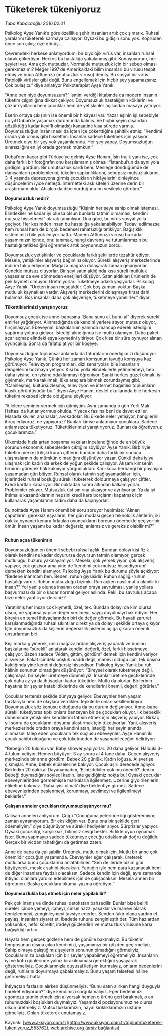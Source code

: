 # Tüketerek tükeniyoruz

*Tuba Kabacaoğlu 2016.02.01*

<div class="pNewsDetailMainContent ctx_content" itemprop="articleBody">
 <p>
  Psikolog Ayşe Yanık’a göre özellikle şehir insanları artık çok şımarık. Ruhsal yaralarını tüketerek sarmaya çalışıyor. Oysaki bu gidişin sonu yok. Köprüden önce son çıkış; öze dönüş…
 </p>
 <p>
  Çevremdeki herkese anlatıyordum; bir biyolojik virüs var, insanları ruhsal olarak çökertiyor. Herkes bu hastalığa yakalanmış gibi. Konuşuyorum, her şeyleri var. Ama çok mutsuzlar. Normalde mutsuzluk için bir sebep olması gerekmez mi? Meğer 1997’de Amerika’daki bilim insanları bu virüsü tespit etmiş ve buna Affluenza (mutsuzluk virüsü) demiş. Bu sosyal bir virüs. Patolojik virüsler gibi değil. Bunu engellemek için hiçbir şey yapamazsınız. Çok bulaşıcı.” diye anlatıyor Psikoterapist Ayşe Yanık.
 </p>
 <p>
  “Anne ben niye doyumsuzum?” ismini verdiği kitabında da modern insanın tüketim çılgınlığına dikkat çekiyor. Doyumsuzluk hastalığının köklerini ve çözüm yollarını hem çocuklar hem de yetişkinler açısından masaya yatırıyor.
 </p>
 <p>
  Eserin ortaya çıkışının ise önemli bir hikâyesi var. Yazar eşinin işi sebebiyle üç yıl Dubai’de yaşamak durumunda kalmış. Ve hiçbir şeyin dışarıdan gözüktüğü kadar keyifli olmadığı kanaatine kısa sürede varmış. Doyumsuzluğun insanı nasıl da içten içe çökerttiğine şahitlik etmiş: “Kendimi orada yok olmuş gibi hissettim. İnsanlar sadece tüketmek için yaşıyor. Üretmek diye bir şey yok yaşamlarında. Her şey yapay. Doyumsuzluğun sınırsızlığını en iyi orada görmek mümkün.”
 </p>
 <p>
  Dubai’den kaçar gibi Türkiye’ye gelmiş Ayşe Hanım. İşin trajik yanı ise, çok daha farklı bir fotoğrafın onu karşılamamış olması: “İstanbul’un da aynı yola girdiğini gördüm. Bir umutsuzluk sardı beni. Mesleğe döndüğümde de danışanların problemlerini, tüketim sapkınlıklarını, sebepsiz mutsuzluklarını, 3-4 yaşında depresyona girmiş çocukların hikâyelerini dinleyince düşüncelerim iyice netleşti. İnternetteki aşk siteleri üzerine derin bir araştırmam oldu. Ahlakın da dibe vurduğunu bu vesileyle gördüm.”
 </p>
 <p>
  <strong>
   Doyumsuzluk nedir?
  </strong>
 </p>
 <p>
  Psikolog Ayşe Yanık doyumsuzluğu “Kişinin her şeye sahip olmak istemesi. Elindekiler ne kadar iyi olursa olsun bunlarla tatmin olmaması, kendini mutsuz hissetmesi” olarak tanımlıyor. Ona göre, bu virüs sosyal yolla geçiyor. Her kesimden insan bu hastalığa yakalanabiliyor. Tedavi edilmezse hem ruhsal hem de birçok bedensel rahatsızlığı tetikliyor. Bağışıklık sistemimizi bile yok ediyor hatta. Madem Affluenza virüsü bu kadar yaşamımızın içinde, onu tanımak, hangi davranış ve tutumlarımızın bu hastalığı tetiklediğini öğrenmek artık boynumuzun borcu.
 </p>
 <p>
  Doyumsuzluk yetişkinler ve çocuklarda farklı şekillerde tezahür ediyor. Mesela, yetişkinler alışveriş bağımlısı oluyor. Sürekli alışveriş merkezlerinde indirim takip ediyorlar. Mağaza mağaza dolaşarak zaman geçiriyorlar. Genelde mutsuz oluyorlar. Bir şeyi satın aldığında kısa süreli mutluluk yaşasalar da eve dönmeden enerjileri düşüyor. Satın aldıkları ürünlerin de pek kıymeti olmuyor. Üretmiyorlar. Tüketmeye odaklı yaşıyorlar. Psikolog Ayşe Yanık, “Üreten insan meşguldür. Çok boş zamanı yoktur. Başka mutluluk kaynakları vardır. Alışveriş merkezlerini dolaşmaya fırsat dahi bulamaz. Boş insanlar daha çok alışverişe, tüketmeye yönelirler.” diyor.
 </p>
 <p>
  <strong>
   Tükettiklerimizi yarıştırıyoruz
  </strong>
 </p>
 <p>
  Doyumsuz çocuk ise anne-babasına “Bana şunu al, bunu al” diyerek sürekli emirler yağdırıyor. Alınmadığında da kendini yerlere atıyor, mutsuz oluyor, hırçınlaşıyor. Ebeveynini başkalarının yanında mahcup ederek istediğini yaptırma yoluna gidiyor. İstediği alındığında ise mutlu olamıyor. Daha paketi açar açmaz elindeki eşya kıymetini yitiriyor. Çok kısa bir süre oynuyor alınan oyuncakla. Sonra da fırlatıp atıyor bir köşeye.
 </p>
 <p>
  Doyumsuzluğun toplumsal anlamda da faturalarını ödediğimizi düşünüyor Psikolog Ayşe Yanık. Çünkü her zaman komşunun tavuğu komşuya kaz görünüyor. Televizyon programları, dizi senaryoları bile insanların dengelerini bozmaya yetiyor. Kişi bu yolla elindekilerle yetinmemeyi, hep daha iyisine, en iyisine odaklanmayı öğreniyor. Sanki herkes güzel olmak, iyi giyinmek, marka takılmak, lüks araçlara binmek zorundaymış gibi. “Cahilleşmiş, kültürsüzleşmiş, televizyon ve internet bağımlısı toplumların klasik görüntüsüdür bu.” diyen Ayşe Hanım, devlet okullarında bile herkesin tüketim rekabeti içinde olduğunu söylüyor:
 </p>
 <p>
  “Ailelere seminer vermek için gitmiştim. Aynı zamanda o gün Yerli Malı Haftası da kutlanıyormuş okulda. Yiyecek faslına beni de davet ettiler. Masada kiviler, ananaslar, avokadolar. Bu ülkede neler yetişiyor, hangilerini ihraç ediyoruz, ne yapıyoruz? Bunları kimse anlatmıyor çocuklara. Sadece anlamsızca tüketiyoruz. Tükettiklerimizi yarıştırıyoruz. Bunları da öğretiyoruz çocuklarımıza.”
 </p>
 <p>
  Ülkemizde hızla artan boşanma vakaları incelendiğinde de en büyük sorunun ekonomik sebeplerden çıktığını söylüyor Ayşe Yanık. Birbiriyle tüketim merkezli ilişki kuran çiftlerin bundan daha farklı bir sonuca ulaşmalarının da mümkün olmadığını düşünüyor yazar. Çünkü daha iyiye ulaşmak için kadın da erkek de yoğun şekilde çalışıyor. Akşam kimsenin birbirini görecek hâli kalmıyor yorgunluktan. Karı-koca herhangi bir paylaşım yaşamadan gün bitiyor. Ruhsal olarak tatmin sağlayamadıkları için, içlerindeki ruhsal boşluğu sürekli tüketerek doldurmaya çalışıyor çiftler. Kredi kartları kabarıyor. Bir noktadan sonra altından kalkamıyorlar. Problemler çıkıyor. Mutsuzluk üst sınırına ulaşıyor ve ayrılıyorlar. Ya da iyi ihtimalle kazandıklarının hepsini kredi kartı borçlarını kapatmak için kullanarak yaşamlarının tadını daha da kaçırıyorlar.
 </p>
 <p>
  Bu noktada Ayşe Hanım önemli bir soru soruyor hepimize: “Alınan çaputların, gereksiz eşyaların, her gün modası geçen teknolojik aletlerin, iki dakika oynanıp kenara fırlatılan oyuncakların borcunu ödemekle geçiyor bir ömür. İnsan yaşamı bu kadar değersiz, anlamsız ve gereksiz olabilir mi?”
 </p>
 <p>
  <img alt="" src="http://web.archive.org/web/20160214234259im_/http://medya.aksiyon.com.tr//aksiyon/2016/02/01/574930.jpg "/>
 </p>
 <p>
  <strong>
   Ruhun açsa tükenirsin
  </strong>
 </p>
 <p>
  Doyumsuzluğun en önemli sebebi ruhsal açlık. Bundan dolayı kişi fizik olarak kendini ne kadar doyurursa doyursun tatmin olamıyor, gerçek mutluluğu, huzuru yakalayamıyor. Mesela; çok yemek yiyor, çok alışveriş yapıyor, çok geziyor ama yine de ‘kendimi çok mutsuz hissediyorum’ demekten kendini alamıyor. Psikolog Ayşe Yanık bu durumu şöyle açıklıyor: “Bedene inanmam ben. Beden, ruhun giysisidir. Ruhun sağlığı-ruhun hastalığı vardır. Ruhun mutsuzluğu bizimki. Ruh açken nasıl mutlu olabilir ki insan?” Yol yanlış olunca insanın oradan oraya savrulması, yanlış yollara başvurması da bir o kadar normal geliyor aslında. Peki, bu savruluş acaba bize neler yaptırıyor dersiniz?
 </p>
 <p>
  Yaratılmış her insan çok kıymetli, özel, tek. Bundan dolayı da kim olursa olsun, ne yaparsa yapsın değer verilmeyi, saygı duyulmayı hak ediyor. Her bireyin en temel ihtiyaçlarından biri de değer görmek. Bu hayati zaruret karşılanmadığında ruhsal sıkıntılar direkt ya da dolaylı şekilde ortaya çıkıyor. İşte doyumsuzluk da kişilerin değersizlik hislerini açığa çıkaran önemli unsurlardan biri.
 </p>
 <p>
  Kişi marka giyinerek, ünlü mağazalardan alışveriş yaparak ve bunları başkalarına “sürekli” anlatarak kendini değerli, özel, farklı hissetmeye çalışıyor. Bazen sadece “Aldım, gittim, gördüm” demek için kendini veriyor alışverişe. Fakat içindeki boşluk maddi değil, manevi olduğu için, tek başına kaldığında yine kendini değersiz hissediyor. Psikolog Ayşe Yanık bu ruh hâlinin sonunun olmadığını düşünüyor: “Bireysel olarak tüketmeye değil, çalışmaya, bir şeyler üretmeye dönmeliyiz. İnsanlar üretime geçtiklerinde çok daha az ya da ihtiyaçları kadar tüketirler. Mutlu da olurlar. Birilerinin hayatına bir şeyler katabildiklerinde de kendilerini önemli, değerli görürler.”
 </p>
 <p>
  Çocuklar tertemiz şekilde dünyaya geliyor. Ebeveynler hem yaşam tarzlarıyla hem de olaylara verdikleri tepkilerle onları şekillendiriyor. Doyumsuzluk söz konusu olduğunda da bu durum değişmiyor. Anne-baba sürekli tüketiyorsa tıpkı onlara benzeyen bir de çocukları oluyor. İlk bebeklik döneminde yetişkinler kendilerini tatmin etmek için alışveriş yapıyor. Birkaç yıl sonra da çocuklarını doyuma ulaştırmak için tüketiyorlar. Yani, alışveriş merkezlerinde oradan oraya kendini atan, istediği her şeyin anında alınmasını talep eden çocukların tek suçlusu ebeveynler. Ayşe Hanım iki çocuk sahibi olduğunu ve çok tüketmeden de yaşanabileceğini belirtiyor:
 </p>
 <p>
  “Bebeğin 20 tulumu var. Baby shower yapıyorlar. 20 daha geliyor. Hâlbuki 3-4 tulum yetiyor. Hemen büyüyor. 3 ay sonra al 4 tane daha. Geçen alışveriş merkezinde bir anne gördüm. Bebek 20 günlük. Kadın loğusa. Alışverişe çıkmışlar. Anne, bebek elbiselerine bakıyor. Çocuk aşırı derecede ağlıyor. Bekledim 20 dakika. Dayanamadım, ‘Elinizdekiler çok mu önemli?’ dedim. Bebeği duymadığını söyledi kadın. İşte geldiğimiz nokta bu! Oysaki çocuklar ebeveynlerinden görmemişse markalarla ilgilenmez. Üzerine giydirilenlerin etiketine bakmaz. ‘Daha iyisi olmalı’ diye beklentiye girmez. Sadece ebeveynlerinden beslenmeyi, korunmayı, sevilmeyi ve ilgilenilmeyi beklerler.”
 </p>
 <p>
  <strong>
   Çalışan anneler çocukları doyumsuzlaştırıyor mu?
  </strong>
 </p>
 <p>
  Çalışan anneleri anlıyorum. Çoğu “Çocuğuma yeterince ilgi gösteremiyor, zaman ayıramıyorum. Bir eksikliğim var. Bunu ona bir şekilde geri ödemeliyim.” diye düşünüyor ve sürekli hediyeler alıyor. Sürprizler yapıyor. Oysaki çocuk ilgi, karşılıksız, bitimsiz sevgi bekler. Birlikte oyun oynamak ister. Bunu yapmayıp sadece tüketmeye çocuğu odaklamak doğru değildir. Gerçek bir vicdan rahatlığını da getirmez zaten.
 </p>
 <p>
  Anne de baba da çalışabilir. Üretmek, mutlu olmak için. Mutlu bir anne çok önemlidir çocuğun yaşamında. Ebeveynler eğer çalışarak, üreterek mutlularsa bunu çocuklarına anlatabilirler. “Sen de ileride bizim gibi büyüyecek, meslek sahibi olacaksın. Yaptığın işle hem para kazanacak hem de diğer insanlara faydalı olacaksın. Sadece kendin için değil, aynı zamanda ihtiyacı olanlara yardım edebilmek için de çalışacaksın. Mesela annen bir öğretmen. Başka çocuklara okuma-yazma öğretiyor.”
 </p>
 <p>
  <strong>
   Doyumsuzlukla baş etmek için neler yapılabilir?
  </strong>
 </p>
 <p>
  Pek çok inanış ve dinde ruhsal detokstan bahsedilir. Bunlar bize belirli süreler içinde yemeyi, içmeyi, cinsel hazzı yasaklar ve manevi olarak temizlenmeyi, zenginleşmeyi tavsiye ederler. Senden fakir olana yardım et, paylaş, insanları ziyaret et, ibadetle ruhunu zenginleştir der. Tüm hazlardan yoksunluk, nefsi köreltir, iradeyi güçlendirir ve mutsuzluk virüsüne karşı bağışıklığı artırır.
 </p>
 <p>
  Hayata hem gerçek gözlerle hem de gönülle bakmalıyız. Bu tüketim temposunun dışına çıkıp kendimizi, yaşamımızı bir gözden geçirmeliyiz. Sahip olmaya çalıştığımız şeylerin sonunun olmadığını görmeliyiz. Çocuklarımıza başkaları için bir şeyler yapabilmeyi öğretmeliyiz. İnsanların iyi ve kötü günlerinde yalnız bırakılmaması gerektiğini yaşayarak göstermeliyiz. Çocuklarımızla duyusal iletişim kurmalıyız, onların bedenlerini değil, ruhlarını doyurmaya çabalamalıyız. Bunu yaşam felsefesi hâline getirmeliyiz hatta.
 </p>
 <p>
  İhtiyaçtan fazlasını alırken düşünmeliyiz. “Bunu satın alırken hangi duyguyla hareket ediyorum?” diye kendimizi sorgulamalıyız. Eğer bedenimizi, egomozu tatmin etmek için alıyorsak hemen o ürünü geri bırakmalı, o an ruhumuzdaki boşlukları duymalıyız. Yaşamdaki pozisyonumuz ne olursa olsun üretmeliyiz. Mutsuzluklarımızın, hayal kırıklıklarımızın üstüne gitmeliyiz. Onları tüketerek unutamayız.
 </p>
</div>


Kaynak: [www.aksiyon.com.tr](http://www.aksiyon.com.tr/toplum/tuketerek-tukeniyoruz_553762), [web.archive.org (arşiv bağlantısı)](http://web.archive.org/web/20160214234259/http://www.aksiyon.com.tr/toplum/tuketerek-tukeniyoruz_553762)
